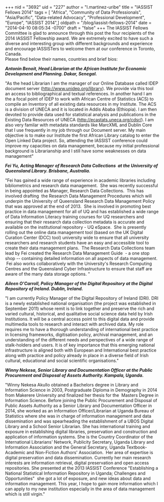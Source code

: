 +++
nid = "3692"
uid = "227"
author = "l.martinez-uribe"
title = "IASSIST Fellows 2014"
tags = [ "Africa", "Community of Data Professionals", "Asia/Pacific", "Data-related Advocacy", "Professional Development", "Europe", "IASSIST 2014",]
oldpath = "/blog/iassist-fellows-2014"
date = "2014-04-10 08:05:34 -0700"
draft = "false"
+++
The IASSIST Fellows Committee is glad to announce through this post the
four recipients of the 2014 IASSIST Fellowship award. We are extremely
excited to have such a diverse and interesting group with different
backgrounds and experience and encourage IASSISTers to welcome them at
our conference in Toronto, Canada.\
Please find below their names, countries and brief bios:

***Antonin Benoit, Head Librarian at the African Institute for Economic
Development and Planning. Dakar, Senegal.***

 \"As the head Librarian I am the manager of our Online Database called
IDEP document server (http://www.unidep.org/library). We provide via
this tool an access to bibliographical and textual references. In
another hand I am the a focal point of IDEP to work with African Centre
of Statistics (ACS) to compile an Inventory of all existing data
resources in my Institute. The ACS is a division of UNECA and it is
located in Addis Ababa (Ethiopia). I am then devoted to provide data
used for statistical analysis and publications in the Existing Data
Resources of UNECA (http://ecastats.uneca.org/cdsr/). I am also very
familar with metadata standards like MarcXML and Dublin Core that I use
frequently in my job through our Document server. My main objective is
to make our Institute the first African Library catalog to enter the
Open Linked Data project. So, attending the IASSIST conference could
improve my capacities on data management, because my initial
professional background is Librarianship and I still have some
weaknesses on data management\"

***Fei Yu, Acting Manager of Research Data Collections  at the
University of Queensland Library. Brisbane, Australia.***

 \"Fei has gained a wide range of experience in academic libraries
including bibliometrics and research data management.  She was recently
successful in being appointed as Manager, Research Data Collections.
 This has involved drafting  the Research Data Management Procedures
which will underpin the University of Queensland Research Data
Management Policy that was approved at the end of 2013.  She is involved
in promoting best practice in data management for all of UQ and has
established a wide range of Data Information Literacy training courses
for UQ researchers and ensuring that their research data collection
metadata is accurate and available on the institutional repository - UQ
eSpace.  She is presently rolling out the online data management tool
(based on the UK Digital Curation Center (DCC) tool) university wide to
ensure that all university researchers and research students have an
easy and accessible tool to create their data management plans.  The
Research Data Collections team lead by Fei created the Research Data
Management Guide  - a one stop shop -- containing detailed information
on all aspects of data management.  Fei also works collaboratively with
the University\'s Research Computing Centres and the Queensland Cyber
Infrastructure to ensure that staff are aware of the many data storage
options. \"

***Aileen O\'Carroll, Policy Manager of the Digital Repository at the
Digital Repository of Ireland. Dublin, Ireland.***

 \"I am currently Policy Manager of the Digital Repository of Ireland
(DRI). DRI is a newly established national organisation (the project was
established in September 2011) whose remit is to link together and
preserve the rich and varied cultural, historical, and qualitative
social science data held by Irish Institutions. It will be a central
access point to this digital data and provide multimedia tools to
research and interact with archived data. My role requires me to have a
thorough understanding of international best practice in licensing
frameworks, digitisation policy, archival management, and an
understanding of the different needs and perspectives of a wide range of
stalk-holders and users. It is of key importance that this emerging
national infrastructure is aligned both with European and International
best practice along with practice and policy already in place in a
diverse field of Irish cultural, educational and social scientific
organisations.\"

***Winny Nekesa, Senior Library and Documentation Officer at the Public
Procurement and Disposal of Assets Authority. Kampala, Uganda.***

 \"Winny Nekesa Akullo obtained a Bachelors degree in Library and
Information Science in 2003, Postgraduate Diploma in Demography in 2014
from Makerere University and finalized her thesis for the  Masters
Degree in Information Science. Before joining the Public Procurement and
Disposal of Public Assets Authority as a Senior Library and
Documentation Officer in 2014, she worked as an Information
Officer/Librarian at Uganda Bureau of Statistics where she was in charge
of information management and data dissemination and was spearheading
the establishment of a UBOS Digital Library and a School Senior
Librarian. She has international training and exposure in establishing
digital libraries, preservation and construction and application of
information systems. She is the Country Coordinator of the International
Librarians' Network, Publicity Secretary, Uganda Library and Information
Association and the General Secretary, Uganda Textbook-Academic and
Non-Fiction Authors' Association.  Her area of expertise is digital
preservation and data dissemination. Currently her main research
interests are information retrieval, digital preservation and open
access repositories. She presented at the 2013 IASSIST Conference
"Establishing a National Statistical Information Repository in Uganda;
Challenges and Opportunities"  she got a lot of exposure, and new ideas
about data and information management. This year, I hope to gain more
information which I can apply to my new institution especially in the
area of data management which is still virgin.\"
